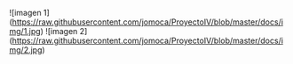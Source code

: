 ![imagen 1]
(https://raw.githubusercontent.com/jomoca/ProyectoIV/blob/master/docs/img/1.jpg)
![imagen 2]
(https://raw.githubusercontent.com/jomoca/ProyectoIV/blob/master/docs/img/2.jpg)
